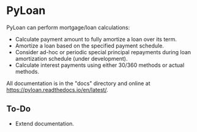 # PyLoan

PyLoan can perform mortgage/loan calculations:

* Calculate payment amount to fully amortize a loan over its term.
* Amortize a loan based on the specified payment schedule.
* Consider ad-hoc or periodic special principal repayments during loan amortization schedule (under development).
* Calculate interest payments using either 30/360 methods or actual methods.

All documentation is in the "docs" directory and online at https://pyloan.readthedocs.io/en/latest/.

## To-Do

* Extend documentation.
